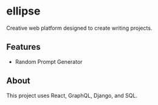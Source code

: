 # ellipse

Creative web platform designed to create writing projects.

## Features
* Random Prompt Generator

## About
This project uses React, GraphQL, Django, and SQL.